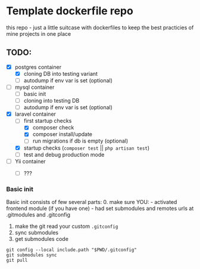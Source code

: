 # Template dockerfile repo
this repo - just a little suitcase with dockerfiles to keep the best practicies of mine projects in one place

## TODO:
- [x] postgres container
	- [x] cloning DB into testing variant
	- [ ] autodump if env var is set (optional)
- [ ] mysql container
	- [ ] basic init
	- [ ] cloning into testing DB
	- [ ] autodump if env var is set (optional)
- [x] laravel container
	- [ ] first startup checks
		- [x] composer check
		- [x] composer install/update
		- [ ] run migrations if db is empty (optional)
	- [x] startup checks (`composer test` || `php artisan test`)
	- [ ] test and debug production mode
- [ ] Yii container
	- [ ] ???


### Basic init
Basic init consists of few several parts:
0. make sure YOU:
    - activated frontend module (if you have one)
    - had set submodules and remotes urls at .gitmodules and .gitconfig
1. make the git read your custom `.gitconfig`
2. sync submodules
3. get submodules code
```
git config --local include.path "$PWD/.gitconfig"
git submodules sync
git pull
```
